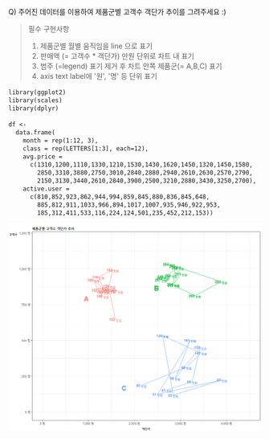 Q) 주어진 데이터를 이용하여 제품군별 고객수 객단가 추이를 그려주세요 :)  

> 필수 구현사항  
> 1. 제품군별 월별 움직임을 line 으로 표기  
> 2. 판매액 (= 고객수 * 객단가) 만원 단위로 차트 내 표기  
> 3. 범주 (=legend) 표기 제거 후 차트 안쪽 제품군(= A,B,C) 표기  
> 4. axis text label에 '원', '명' 등 단위 표기  

```{r, message=FALSE, warning=FALSE, include=FALSE}
library(ggplot2)
library(scales)
library(dplyr)

df <- 
  data.frame(
    month = rep(1:12, 3),
    class = rep(LETTERS[1:3], each=12),
    avg.price = 
      c(1310,1200,1110,1330,1210,1530,1430,1620,1450,1320,1450,1580,
        2850,3310,3880,2750,3010,2840,2880,2940,2610,2630,2570,2790,
        2150,3130,3440,2610,2840,3900,2500,3210,2880,3430,3250,2700),
    active.user = 
      c(810,852,923,862,944,994,859,845,880,836,845,648,
        885,812,911,1033,966,894,1017,1007,935,946,922,953,
        185,312,411,533,116,224,124,501,235,452,212,153))
```

![target!](path_drawing_result.PNG)
